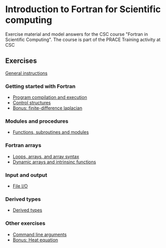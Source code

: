 # Introduction to Fortran for Scientific computing

Exercise material and model answers for the CSC course "Fortran in Scientific
Computing". The course is part of the PRACE Training activity at CSC

## Exercises

[General instructions](exercise-instructions.md)


### Getting started with Fortran
 - [Program compilation and execution](hello)
 - [Control structures](control-structures)
 - [Bonus: finite-difference laplacian](finite-difference)

### Modules and procedures
 - [Functions, subroutines and modules](procedures)

### Fortran arrays
 - [Loops, arrays, and array syntax](loops-arrays)
 - [Dynamic arrays and intrinsinc functions](dynamic-arrays)

### Input and output
 - [File I/O](io)

### Derived types
 - [Derived types](derived-types)

### Other exercises
 - [Command line arguments](command-line)
 - [Bonus: Heat equation](heat-equation)
